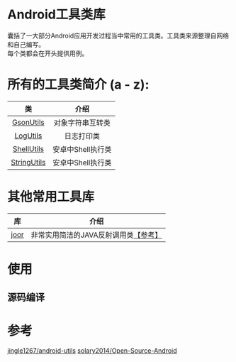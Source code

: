 # Android工具类库
囊括了一大部分Android应用开发过程当中常用的工具类。工具类来源整理自网络和自己编写。  
每个类都会在开头提供用例。

# 所有的工具类简介 (a - z):
| 类 | 介绍 | 
|:-----:|:-----:|
|[GsonUtils][1]|对象字符串互转类|
|[LogUtils][2]|日志打印类|
|[ShellUtils][3]|安卓中Shell执行类|
|[StringUtils][4]|安卓中Shell执行类|


# 其他常用工具库
| 库 | 介绍 | 
|:-----:|:-----:|
|[joor][101]|非常实用简洁的JAVA反射调用类[【参考】][102]|

# 使用
## 源码编译


# 参考
[jingle1267/android-utils](https://github.com/jingle1267/android-utils)
[solary2014/Open-Source-Android](https://github.com/solary2014/Open-Source-Android)



[1]: https://github.com/kigkrazy/andrutil/blob/master/util/src/main/java/com/reizx/andrutil/GsonUtils.java
[2]: https://github.com/kigkrazy/andrutil/blob/master/util/src/main/java/com/reizx/andrutil/LogUtils.java
[3]: https://github.com/kigkrazy/andrutil/blob/master/util/src/main/java/com/reizx/andrutil/ShellUtils.java
[4]: https://github.com/kigkrazy/andrutil/blob/master/util/src/main/java/com/reizx/andrutil/StringUtils.java


[101]: https://github.com/jOOQ/jOOR
[102]: https://github.com/hl85/openq-blog/blob/75e5a267323e5c84188b2a3199799dab995d43de/posts/joor-source-code-analysis.md